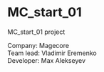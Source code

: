 # MC_start_01
MC_start_01 project

Company: Magecore<br />
Team lead: Vladimir Eremenko<br />
Developer: Max Alekseyev

